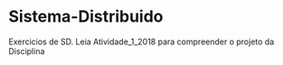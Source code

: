 # Sistema-Distribuido
Exercicios de SD.
Leia Atividade_1_2018 para compreender o projeto da Disciplina
